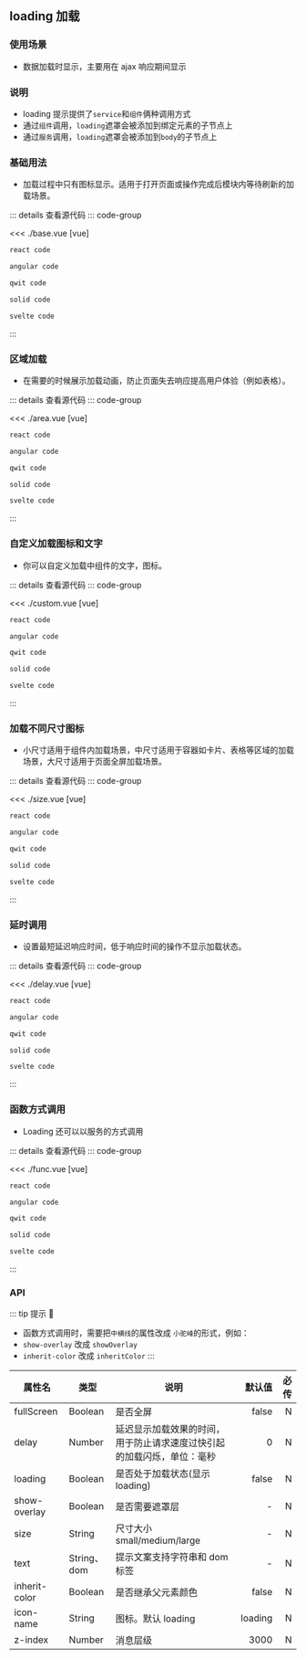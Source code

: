 <script setup>
import baseDemo from './base.vue'
import areaDemo from './area.vue'
import customDemo from './custom.vue'
import sizeDemo from './size.vue'
import delayDemo from './delay.vue'
import funcDemo from './func.vue'

</script>

## loading 加载

### 使用场景

- 数据加载时显示，主要用在 ajax 响应期间显示

### 说明

- loading 提示提供了`service`和`组件`俩种调用方式
- 通过`组件`调用，`loading`遮罩会被添加到绑定元素的子节点上
- 通过`服务`调用，`loading`遮罩会被添加到`body`的子节点上

### 基础用法

- 加载过程中只有图标显示。适用于打开页面或操作完成后模块内等待刷新的加载场景。

<baseDemo />

::: details 查看源代码
::: code-group

<<< ./base.vue [vue]

```md [react]
react code
```

```md [angular]
angular code
```

```sh [qwit]
qwit code
```

```sh [solid]
solid code
```

```sh [svelte]
svelte code
```

:::

### 区域加载

- 在需要的时候展示加载动画，防止页面失去响应提高用户体验（例如表格）。

<areaDemo />

::: details 查看源代码
::: code-group

<<< ./area.vue [vue]

```md [react]
react code
```

```md [angular]
angular code
```

```sh [qwit]
qwit code
```

```sh [solid]
solid code
```

```sh [svelte]
svelte code
```

:::

### 自定义加载图标和文字

- 你可以自定义加载中组件的文字，图标。

<customDemo />

::: details 查看源代码
::: code-group

<<< ./custom.vue [vue]

```md [react]
react code
```

```md [angular]
angular code
```

```sh [qwit]
qwit code
```

```sh [solid]
solid code
```

```sh [svelte]
svelte code
```

:::

### 加载不同尺寸图标

- 小尺寸适用于组件内加载场景，中尺寸适用于容器如卡片、表格等区域的加载场景，大尺寸适用于页面全屏加载场景。

<sizeDemo />

::: details 查看源代码
::: code-group

<<< ./size.vue [vue]

```md [react]
react code
```

```md [angular]
angular code
```

```sh [qwit]
qwit code
```

```sh [solid]
solid code
```

```sh [svelte]
svelte code
```

:::

### 延时调用

- 设置最短延迟响应时间，低于响应时间的操作不显示加载状态。

<delayDemo />

::: details 查看源代码
::: code-group

<<< ./delay.vue [vue]

```md [react]
react code
```

```md [angular]
angular code
```

```sh [qwit]
qwit code
```

```sh [solid]
solid code
```

```sh [svelte]
svelte code
```

:::

### 函数方式调用

- Loading 还可以以服务的方式调用

<funcDemo />

::: details 查看源代码
::: code-group

<<< ./func.vue [vue]

```md [react]
react code
```

```md [angular]
angular code
```

```sh [qwit]
qwit code
```

```sh [solid]
solid code
```

```sh [svelte]
svelte code
```

:::

### API

::: tip 提示 🤪

- 函数方式调用时，需要把`中横线`的属性改成 `小驼峰`的形式，例如：
- `show-overlay` 改成 `showOverlay`
- `inherit-color` 改成 `inheritColor`
  :::

| 属性名        | 类型        | 说明                                                                   |  默认值 | 必传 |
| ------------- | ----------- | ---------------------------------------------------------------------- | ------: | ---: |
| fullScreen    | Boolean     | 是否全屏                                                               |   false |    N |
| delay         | Number      | 延迟显示加载效果的时间，用于防止请求速度过快引起的加载闪烁，单位：毫秒 |       0 |    N |
| loading       | Boolean     | 是否处于加载状态(显示 loading)                                         |   false |    N |
| show-overlay  | Boolean     | 是否需要遮罩层                                                         |       - |    N |
| size          | String      | 尺寸大小 small/medium/large                                            |       - |    N |
| text          | String、dom | 提示文案支持字符串和 dom 标签                                          |       - |    N |
| inherit-color | Boolean     | 是否继承父元素颜色                                                     |   false |    N |
| icon-name     | String      | 图标。默认 loading                                                     | loading |    N |
| z-index       | Number      | 消息层级                                                               |    3000 |    N |
